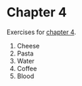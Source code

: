 # Chapter 4
Exercises for [chapter 4](https://info201.github.io/git-basics.html).

1. Cheese
2. Pasta
3. Water
4. Coffee
5. Blood